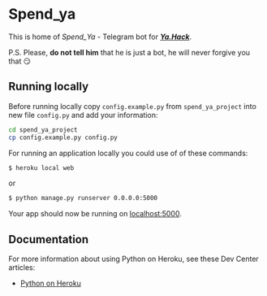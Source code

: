 # Spend_ya

This is home of _Spend_Ya_ - Telegram bot for [**_Ya.Hack_**](https://events.yandex.ru/events/meetings/03-2016/). 

P.S. Please, **do not tell him** that he is just a bot, he will never forgive you that :smirk:

## Running locally

Before running locally copy `config.example.py` from `spend_ya_project` into new file `config.py` and add your information:

```sh
cd spend_ya_project
cp config.example.py config.py
```

For running an application locally you could use of of these commands:

```sh
$ heroku local web
```
or
```sh
$ python manage.py runserver 0.0.0.0:5000
```

Your app should now be running on [localhost:5000](http://localhost:5000/).


## Documentation

For more information about using Python on Heroku, see these Dev Center articles:

- [Python on Heroku](https://devcenter.heroku.com/categories/python)


